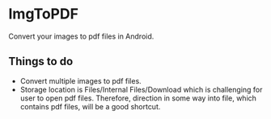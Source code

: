 # ImgToPDF
Convert your images to pdf files in Android.

## Things to do

- Convert multiple images to pdf files.
- Storage location is Files/Internal Files/Download which is challenging for user to open pdf files. Therefore, direction in some way into file, which contains pdf files, will be a good shortcut.
